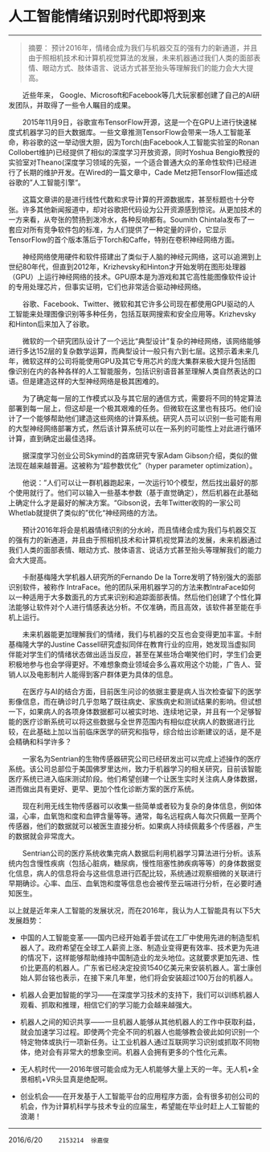 # 人工智能情绪识别时代即将到来

---

> 摘要： 预计2016年，情绪会成为我们与机器交互的强有力的新通道，并且由于照相机技术和计算机视觉算法的发展，未来机器通过我们人类的面部表情、眼动方式、肢体语言、说话方式甚至抬头等理解我们的能力会大大提高。

  近些年来， Google、Microsoft和Facebook等几大玩家都创建了自己的AI研发团队，并取得了一些令人瞩目的成果。

  2015年11月9日，谷歌宣布TensorFlow开源，这是一个在GPU上进行快速梯度式机器学习的巨大数据库。一些文章推测TensorFlow会带来一场人工智能革命，称谷歌的这一举动很大胆，因为Torch(由Facebook人工智能实验室的Ronan Collobert维护)已经提供了相似的深度学习开放资源，同时Yoshua Bengio教授的实验室对Theano(深度学习领域的先驱，一个适合普通大众的革命性软件)已经进行了长期的维护开发。在Wired的一篇文章中，Cade Metz把TensorFlow描述成谷歌的”人工智能引擎“。

  这篇文章讲的是进行线性代数和求导计算的开源数据库，甚至标题也十分夸张。许多其他新闻报道中，却对谷歌把代码设为公开资源感到惊诧。从更加技术的一方来看，从夸张的赞扬到泼冷水，各种反响都有。Soumith Chintala发布了一套应对所有竞争软件包的标准，为人们提供了一种定量的评价，它显示TensorFlow的首个版本落后于Torch和Caffe，特别在卷积神经网络方面。

  神经网络使用硬件和软件搭建出了类似于人脑的神经元网络，这可以追溯到上世纪80年代，但直到2012年，Krizhevsky和Hinton才开始发明在图形处理器（GPU）上运行神经网络的技术。GPU原本是为游戏和其它高性能图像软件设计的专用处理芯片，但事实证明，它们也非常适合驱动神经网络。

  谷歌、Facebook、Twitter、微软和其它许多公司现在都使用GPU驱动的人工智能来处理图像识别等多种任务，包括互联网搜索和安全应用等。Krizhevsky和Hinton后来加入了谷歌。

  微软的一个研究团队设计了一个远比“典型设计”复杂的神经网络，该网络能够进行多达152层的复杂数学运算，而典型设计一般只有六到七层。这预示着未来几年，微软这样的公司将能使用GPU及其它专用芯片的庞大集群来极大提升包括图像识别在内的各种各样的人工智能服务，包括识别语音甚至理解人类自然表达的口语。但是建造这样的大型神经网络是极其困难的。

  为了确定每一层的工作模式以及与其它层的通信方式，需要将不同的特定算法部署到每一层上，但这却是一个极其艰难的任务。但微软在这里也有技巧。他们设计了一个能够帮助他们建造这些网络的计算系统。研究人员可以识别一些可能有用的大型神经网络部署方式，然后该计算系统可以在一系列的可能性上对此进行循环计算，直到确定出最佳选择。

  据深度学习创业公司Skymind的首席研究专家Adam Gibson介绍，类似的做法现在越来越普遍。这被称为“超参数优化”（hyper parameter optimization）。

  他说：”人们可以让一群机器跑起来，一次运行10个模型，然后找出最好的那个使用就行了。他们可以输入一些基本参数（基于直觉确定），然后机器在此基础上确定什么才是最好的解决方案。“Gibson说，去年Twitter收购的一家公司Whetlab就提供了类似的”优化“神经网络的方法。

  预计2016年将会是机器情绪识别的分水岭，而且情绪会成为我们与机器交互的强有力的新通道，并且由于照相机技术和计算机视觉算法的发展，未来机器通过我们人类的面部表情、眼动方式、肢体语言、说话方式甚至抬头等理解我们的能力会大大提高。

  卡耐基梅隆大学机器人研究所的Fernando De la Torre发明了特别强大的面部识别软件，被称作 IntraFace。他的团队采用机器学习的方法来教IntraFace如何以一种适用于大多数面孔的方式来识别和追踪面部表情。然后他们创建了个性化算法能够让软件对个人进行情感表达分析。不仅准确，而且高效，该软件甚至能在手机上运行。

  未来机器能更加理解我们的情绪，我们与机器的交互也会变得更加丰富。卡耐基梅隆大学的Justine Cassell研究虚拟同伴在教育行业的应用，她发现当虚拟同伴能对学生们的情绪状态做出适当反应，甚至在某些场合嘲笑他们时，学生们会更积极地参与也会学得更好。不难想象商业领域会多么喜欢用这个功能，广告人、营销人以及电影制片人能得到客户群体更为具体的信息。

  在医疗与AI的结合方面，目前医生问诊的依据主要是病人当次检查留下的医学影像信息，而在确诊时几乎忽略了既往病史、家族病史和测试结果的影响。但试想一下，如果病人的各项身体数据都可以被实时地、连续地记录，并且有一个足够智能的医疗诊断系统可以将这些数据与全世界范围内有相似症状病人的数据进行比较，在此基础上加以当前临床医学的研究和指导，综合给出诊断建议的话，是不是会精确和科学许多？

  一家名为Sentrian的生物传感器研究公司已经研发出可以完成上述操作的医疗系统。该公司总部位于美国佛罗里达州，致力于机器学习的相关研究，目前该智能医疗系统已进入临床测试阶段。他们希望创建一个让医生实时关注病人身体数据，进而做出具有更好、更早、更加个性化诊断方案的医疗系统。

  现在利用无线生物传感器可以收集一些简单或者较为复杂的身体信息，例如体温，心率，血氧饱和度和血钾含量等等。通常，每名远程病人每次只佩戴一至两个传感器，他们的数据就可以被医生直接分析。如果病人持续佩戴多个传感器，产生的数据就会非常庞大。

  Sentrian公司的医疗系统收集完病人数据后利用机器学习算法进行分析。该系统内包含慢性疾病（包括心脏病，糖尿病，慢性阻塞性肺疾病等等）的身体数据变化信息，病人的信息将会与这些信息进行匹配比较，系统通过观察细微的关联进行早期确诊。心率、血压、血氧饱和度等信息也会被传至云端进行分析，在必要时通知医生。

以上就是近年来人工智能的发展状况，而在2016年，我认为人工智能具有以下5大发展趋势：

* 中国的人工智能变革——国内已经开始着手尝试在工厂中使用先进的制造型机器人了。政府希望在全球工人薪资上涨、制造业变得更有效率、技术更为先进的情况下，这样能够帮助维持中国制造业的龙头地位。这就要求更加先进、性价比更高的机器人。广东省已经决定投资1540亿美元来安装机器人。富士康创始人郭台铭也表示，在接下来几年里，他们将会安装超过100万台的机器人。

* 机器人会更加智能的学习——在深度学习技术的支持下，我们可以训练机器人观看、抓取和推理，相信它们的学习能力会越来越强大。

* 机器人之间的知识共享——一旦机器人能够从其他机器人的工作中获取利益，就会加速学习过程。即使两个完全不同的机器人也能够教会彼此如何识别一个特定物体或执行一项新任务。让工业机器人通过互联网学习识别或抓取不同物体，绝对会有非常大的想象空间。机器人会拥有更多的个性化元素。

* 无人机时代——2016年很可能会成为无人机能够大量上天的一年。无人机+全景相机+VR头显真是绝配啊。

* 创业机会——在开发基于人工智能平台的应用程序方面，会有很多初创公司的机会，作为计算机科学与技术专业的应届生，希望能在毕业时赶上人工智能的浪潮！

---
2016/6/20   ```2153214  徐嘉俊 ```
